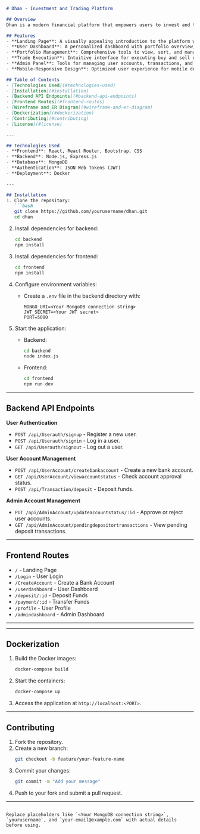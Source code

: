 

```markdown
# Dhan - Investment and Trading Platform

## Overview
Dhan is a modern financial platform that empowers users to invest and trade in stocks, mutual funds, ETFs, cryptocurrencies, and commodities. Designed with simplicity and functionality, it provides a seamless experience for both novice and experienced investors.

## Features
- **Landing Page**: A visually appealing introduction to the platform with quick access to login and sign-up features.
- **User Dashboard**: A personalized dashboard with portfolio overview, recent transactions, and a watchlist for monitoring selected assets.
- **Portfolio Management**: Comprehensive tools to view, sort, and manage investments across various asset types.
- **Trade Execution**: Intuitive interface for executing buy and sell orders with live price charts and transaction history.
- **Admin Panel**: Tools for managing user accounts, transactions, and approvals.
- **Mobile-Responsive Design**: Optimized user experience for mobile devices with responsive layouts.

## Table of Contents
- [Technologies Used](#technologies-used)
- [Installation](#installation)
- [Backend API Endpoints](#backend-api-endpoints)
- [Frontend Routes](#frontend-routes)
- [Wireframe and ER Diagram](#wireframe-and-er-diagram)
- [Dockerization](#dockerization)
- [Contributing](#contributing)
- [License](#license)

---

## Technologies Used
- **Frontend**: React, React Router, Bootstrap, CSS
- **Backend**: Node.js, Express.js
- **Database**: MongoDB
- **Authentication**: JSON Web Tokens (JWT)
- **Deployment**: Docker

---

## Installation
1. Clone the repository:
   ```bash
   git clone https://github.com/yourusername/dhan.git
   cd dhan
   ```

2. Install dependencies for backend:
   ```bash
   cd backend
   npm install
   ```

3. Install dependencies for frontend:
   ```bash
   cd frontend
   npm install
   ```

4. Configure environment variables:
   - Create a `.env` file in the backend directory with:
     ```plaintext
     MONGO_URI=<Your MongoDB connection string>
     JWT_SECRET=<Your JWT secret>
     PORT=5000
     ```
   
5. Start the application:
   - Backend:
     ```bash
     cd backend
     node index.js
     ```
   - Frontend:
     ```bash
     cd frontend
     npm run dev
     ```

---

## Backend API Endpoints
**User Authentication**
- `POST /api/Userauth/signup` - Register a new user.
- `POST /api/Userauth/signin` - Log in a user.
- `GET /api/Userauth/signout` - Log out a user.

**User Account Management**
- `POST /api/UserAccount/createbankaccount` - Create a new bank account.
- `GET /api/UserAccount/viewaccountstatus` - Check account approval status.
- `POST /api/Transaction/deposit` - Deposit funds.

**Admin Account Management**
- `PUT /api/AdminAccount/updateaccountstatus/:id` - Approve or reject user accounts.
- `GET /api/AdminAccount/pendingdepositortransactions` - View pending deposit transactions.



---

## Frontend Routes
- `/` - Landing Page
- `/Login` - User Login
- `/CreateAccount` - Create a Bank Account
- `/userdashboard` - User Dashboard
- `/deposit/:id` - Deposit Funds
- `/payment/:id` - Transfer Funds
- `/profile` - User Profile
- `/admindashboard` - Admin Dashboard

---


---

## Dockerization
1. Build the Docker images:
   ```bash
   docker-compose build
   ```

2. Start the containers:
   ```bash
   docker-compose up
   ```

3. Access the application at `http://localhost:<PORT>`.

---

## Contributing
1. Fork the repository.
2. Create a new branch:
   ```bash
   git checkout -b feature/your-feature-name
   ```
3. Commit your changes:
   ```bash
   git commit -m "Add your message"
   ```
4. Push to your fork and submit a pull request.

---


```

Replace placeholders like `<Your MongoDB connection string>`, `yourusername`, and `your-email@example.com` with actual details before using.
